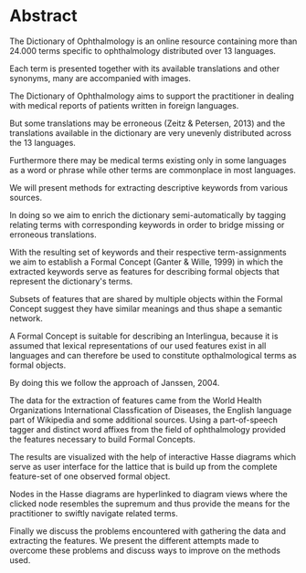Abstract
================================================================================

<!-- Das Wörterbuch der Augenheilkunde ist eine online verfügbare Ressource mit 24.000+ Begriffen aus dem Bereich der Augenheilkunde verteilt auf 13 Sprachen. -->
The Dictionary of Ophthalmology is an online resource containing more than 24.000 terms specific to ophthalmology distributed over 13 languages.

<!-- Zu jedem Begriff werden neben Bildern, Abkürzungen und weiteren Informationen die verfügbaren Übersetzungen, sowie bekannte Synonyme präsentiert. -->
<!-- ----------------------------------------------------------------------------------------- -->
<!-- Im Konferenz-Abstract Tilburg steht '...arranged by synonymy...': wie beschreibt man das am Besten auf deutsch? -->
<!-- Vielleicht 'geordnet anhand von Synonymen'? -->
<!-- ----------------------------------------------------------------------------------------- -->
<!-- Ich muss gestehen, ich habe das nicht verstanden und daher die Formulierung '...sowie bekannte Synonyme...' gewählt. -->
<!-- ----------------------------------------------------------------------------------------- -->
<!-- ----------------------------------------------------------------------------------------- -->
Each term is presented together with its available translations and other synonyms, many are accompanied with images.

<!-- Ziel des Wörterbuchs ist es den Augenarzt im Umgang mit fremdsprachlichen Arztbriefen oder Berichten zu unterstützen. -->
The Dictionary of Ophthalmology aims to support the practitioner in dealing with medical reports of patients written in foreign languages.

<!-- Die Übersetzungen können jedoch auch fehlerhaft sein (Zeitz & Petersen, 2013) und die verfügbaren Übersetzungen sind sehr ungleichmäßig über die Sprachen verteilt. -->
But some translations may be erroneous (Zeitz & Petersen, 2013) and the translations available in the dictionary are very unevenly distributed across the 13 languages.

<!-- Weiterhin existieren bestimmte Begriffe nur in manchen Sprachen als Wort oder Phrase, andere sind weiter verbreitet. -->
Furthermore there may be medical terms existing only in some languages as a word or phrase while other terms are commonplace in most languages.

<!-- Es sollen Ansätze und Methoden der Merkmalsextraktion präsentiert werden, um ein solches Wörterbuch halbautomatisch mit den fehlenden Übersetzungen zu ergänzen. --> 
<!-- Hier habe ich noch das Problem, dass wir von Merkmalen sprechen, aber FCA und Janssen erst danach erwähnt werden. Wir müssten eigentlich explizieren welcher Art die Merkmale sind (lexikalische Merkmale, semantische Merkmale, usw.), oder diesen Satz erst später bringen. -->
<!-- Folgend habe ich dieses Problem umgangen, indem ich den Begriff descriptive keywords verwende und das Prinzip des Taggings mit reingebracht habe. -->

We will present methods for extracting descriptive keywords from various sources.

In doing so we aim to enrich the dictionary semi-automatically by tagging relating terms with corresponding keywords in order to bridge missing or erroneous translations.

<!-- Im folgenden Satz: welche Zuweisungen? -->
<!-- Die Zuweisungen erfolgen über die gemeinsamen Merkmale der Begriffe, um daraus schließlich einen Begriffsverband bilden zu können (Ganter & Wille, 1999). -->
With the resulting set of keywords and their respective term-assignments we aim to establish a Formal Concept (Ganter & Wille, 1999) in which the extracted keywords serve as features for describing formal objects that represent the dictionary's terms.

Subsets of features that are shared by multiple objects within the Formal Concept suggest they have similar meanings and thus shape a semantic network.
<!-- ANMERKUNG zu vorheriger Zeile: ich weiß nicht sicher, was Du mit 'commonly distributed' meinst. Vielleicht so etwas wie 'Subsets that share feature point [...]'? -->
<!-- So sollte es hoffentlich klar sein. -->

<!-- Begriffsverbände eignen sich als Zwischensprache, weil angenommen wird, dass die verwendeten Merkmale als Wort in allen Sprachen existieren und mit ihnen ophthalmologische Begriffe als formale Begriffe dargestellt werden können. -->
A Formal Concept is suitable for describing an Interlingua, because it is assumed that lexical representations of our used features exist in all languages and can therefore be used to constitute opthalmological terms as formal objects.

<!-- Damit folgen wir dem Ansatz von Janssen, 2004. -->
By doing this we follow the approach of Janssen, 2004.

<!-- Die für den Aufbau der Begriffsverbände nötigen Merkmale werden aus gegebenen Klassifikationen, aus Wortteilextraktionen und aus einfacher syntaktischer Extraktion durch Wortartenerkennung gewonnen.
Hierzu wurden die Internationale Klassifikation der Krankheiten (ICD-10), die englischsprachige Wikipedia im Bereich der Augenheilkunde und andere Quellen herangezogen. --> 
The data for the extraction of features came from the World Health Organizations International Classfication of Diseases, the English language part of Wikipedia and some additional sources.
Using a part-of-speech tagger and distinct word affixes from the field of ophthalmology provided the features necessary to build Formal Concepts.
<!-- ANMERKUNG zu vorheriger Zeile: ich habe schon wieder vergessen, wie wir 'Begriffsverband/Begriffsverbände' übersetzt haben. -->
<!-- Formal Concepts ;) -->

<!-- Für die Darstellung der Begriffsverbände eignen sich Ordnungsdiagramme. -->
The results are visualized with the help of interactive Hasse diagrams which serve as user interface for the lattice that is build up from the complete feature-set of one observed formal object.

<!-- Mit einer auf Ordnungsdiagrammen basierenden interaktiven Nutzerschnittstelle versetzen wir Augenärzte in die Lage, weiterführende Begriffe anhand der Bedeutungsähnlichkeit bereits bekannter Begriffe zu erschließen und den kompletten Begriffsverband zu erforschen. -->

Nodes in the Hasse diagrams are hyperlinked to diagram views where the clicked node resembles the supremum and thus provide the means for the practitioner to swiftly navigate related terms.
<!-- ANMERKUNG zu vorheriger Zeile (deutsch): soll man nochmal explizieren, wie die Ähnlichkeit gemessen wird? --> 
<!-- Habs im Satz davor angedeutet, aber das zu Erklären wäre hier wohl zu detailliert und ist mit der Erwähnung des Hasse-Diagramms und der lattice eigentlich schon erledigt. -->

<!-- Wir diskutieren die verfolgten Ansätze, die entstandenen Probleme, sowie die Eignung der verwendeten Quellen für entsprechende Arten der Extraktion und Möglichkeiten, die Ansätze zu verbessern. -->

Finally we discuss the problems encountered with gathering the data and extracting the features.
We present the different attempts made to overcome these problems and discuss ways to improve on the methods used.

<!-- Schließlich präsentieren wir die Ergebnisse und die Visualisierung der auf diese Weise erstellten Begriffsverbände. -->
<!-- ANMERKUNG zu voheriger Zeile: das wäre dann vermutlich im Umfang ähnlich, wie am Ende des Berichts, also ein, zwei Verbände etc.? -->
<!-- Würd ich doch sagen. Da kann man ja schon fast stur copy-pasten. -->
